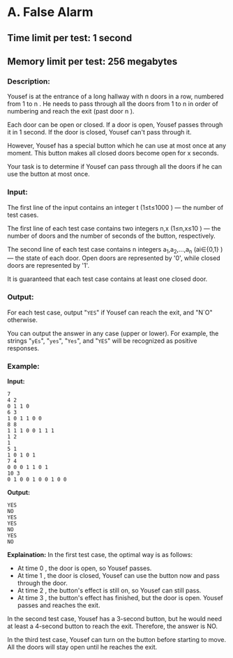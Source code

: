# A. False Alarm
## Time limit per test: 1 second
## Memory limit per test: 256 megabytes
### Description:
Yousef is at the entrance of a long hallway with n
 doors in a row, numbered from 1
 to n
. He needs to pass through all the doors from 1
 to n
 in order of numbering and reach the exit (past door n
).

Each door can be open or closed. If a door is open, Yousef passes through it in 1
 second. If the door is closed, Yousef can't pass through it.

However, Yousef has a special button which he can use at most once at any moment. This button makes all closed doors become open for x
 seconds.

Your task is to determine if Yousef can pass through all the doors if he can use the button at most once.

### Input:
The first line of the input contains an integer t
 (1≤t≤1000
) — the number of test cases.

The first line of each test case contains two integers n,x
 (1≤n,x≤10
) — the number of doors and the number of seconds of the button, respectively.

The second line of each test case contains n
 integers a<sub>1</sub>,a<sub>2</sub>,...,a<sub>n</sub>
 (ai∈{0,1}
) — the state of each door. Open doors are represented by '0', while closed doors are represented by '1'.

It is guaranteed that each test case contains at least one closed door.

### Output:
For each test case, output "`YES`" if Yousef can reach the exit, and "N`O" otherwise.

You can output the answer in any case (upper or lower). For example, the strings "`yEs`", "`yes`", "`Yes`", and "`YES`" will be recognized as positive responses.

### Example:
**Input:**
```
7
4 2
0 1 1 0
6 3
1 0 1 1 0 0
8 8
1 1 1 0 0 1 1 1
1 2
1
5 1
1 0 1 0 1
7 4
0 0 0 1 1 0 1
10 3
0 1 0 0 1 0 0 1 0 0
```
**Output:**
```
YES
NO
YES
YES
NO
YES
NO
```
**Explaination:**
In the first test case, the optimal way is as follows:

- At time 0
, the door is open, so Yousef passes.
- At time 1
, the door is closed, Yousef can use the button now and pass through the door.
- At time 2
, the button's effect is still on, so Yousef can still pass.
- At time 3
, the button's effect has finished, but the door is open. Yousef passes and reaches the exit.

In the second test case, Yousef has a 3-second button, but he would need at least a 4-second button to reach the exit. Therefore, the answer is NO.

In the third test case, Yousef can turn on the button before starting to move. All the doors will stay open until he reaches the exit.